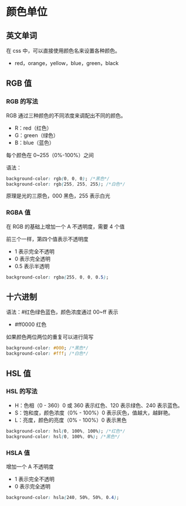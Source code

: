 # 颜色单位

## 英文单词

在 css 中，可以直接使用颜色名来设置各种颜色。

- red，orange，yellow，blue，green，black

## RGB 值

### RGB 的写法

RGB 通过三种颜色的不同浓度来调配出不同的颜色。

- R：red（红色）
- G：green（绿色）
- B：blue（蓝色）

每个颜色在 0~255（0%-100%）之间

语法：

```css
background-color: rgb(0, 0, 0); /*黑色*/
background-color: rgb(255, 255, 255); /*白色*/
```

原理是光的三原色，000 黑色，255 表示白光

### RGBA 值

在 RGB 的基础上增加一个 A 不透明度，需要 4 个值

前三个一样，第四个值表示不透明度

- 1 表示完全不透明
- 0 表示完全透明
- 0.5 表示半透明

```css
background-color: rgba(255, 0, 0, 0.5);
```

## 十六进制

语法：#红色绿色蓝色，颜色浓度通过 00~ff 表示

- #ff0000 红色

如果颜色两位两位的重复可以进行简写

```css
background-color: #000; /*黑色*/
background-color: #fff; /*白色*/
```

## HSL 值

### HSL 的写法

- H：色相（0 - 360）0 或 360 表示红色、120 表示绿色、240 表示蓝色。
- S：饱和度，颜色浓度（0% - 100%）0 表示灰色，值越大，越鲜艳。
- L：亮度，颜色的亮度（0% - 100%）0 表示黑色

```css
background-color: hsl(0, 100%, 100%); /*红色*/
background-color: hsl(0, 100%, 0%); /*黑色*/
```

### HSLA 值

增加一个 A 不透明度

- 1 表示完全不透明
- 0 表示完全透明

```css
background-color: hsla(240, 50%, 50%, 0.4);
```
